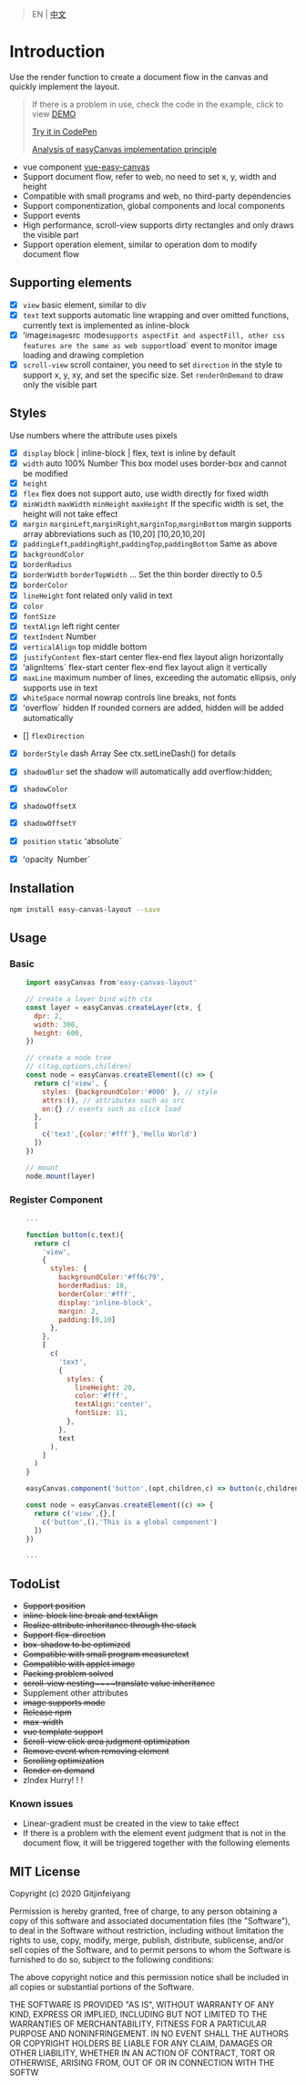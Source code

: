 > EN | [中文](./README.md)

# Introduction
Use the render function to create a document flow in the canvas and quickly implement the layout.

> If there is a problem in use, check the code in the example, click to view [DEMO](https://gitjinfeiyang.github.io/easy-canvas/example/)
>
> [Try it in CodePen](https://codepen.io/Fiyoung/pen/pobvWRa?editors=1010)
>
> [Analysis of easyCanvas implementation principle](https://juejin.cn/post/7062168571329118238/)

- vue component [vue-easy-canvas](https://github.com/Gitjinfeiyang/vue-easy-canvas)
- Support document flow, refer to web, no need to set x, y, width and height
- Compatible with small programs and web, no third-party dependencies
- Support componentization, global components and local components
- Support events
- High performance, scroll-view supports dirty rectangles and only draws the visible part
- Support operation element, similar to operation dom to modify document flow

## Supporting elements
- [x] `view` basic element, similar to div
- [x] `text` text supports automatic line wrapping and over omitted functions, currently text is implemented as inline-block
- [x] ʻimage` image `src` `mode` supports aspectFit and aspectFill, other css features are the same as web support `load` event to monitor image loading and drawing completion
- [x] `scroll-view` scroll container, you need to set `direction` in the style to support x, y, xy, and set the specific size. Set `renderOnDemand` to draw only the visible part

## Styles
Use numbers where the attribute uses pixels

- [x] `display` block | inline-block | flex, text is inline by default
- [x] `width` auto 100% Number This box model uses border-box and cannot be modified
- [x] `height`
- [x] `flex` flex does not support auto, use width directly for fixed width
- [x] `minWidth` `maxWidth` `minHeight` `maxHeight` If the specific width is set, the height will not take effect
- [x] `margin` `marginLeft`,`marginRight`,`marginTop`,`marginBottom` margin supports array abbreviations such as [10,20] [10,20,10,20]
- [x] `paddingLeft`,`paddingRight`,`paddingTop`,`paddingBottom` Same as above
- [x] `backgroundColor`
- [x] `borderRadius`
- [x] `borderWidth` `borderTopWidth` ... Set the thin border directly to 0.5
- [x] `borderColor`
- [x] `lineHeight` font related only valid in text
- [x] `color`
- [x] `fontSize`
- [x] `textAlign` left right center
- [x] `textIndent` Number
- [x] `verticalAlign` top middle bottom
- [x] `justifyContent` flex-start center flex-end flex layout align horizontally
- [x] ʻalignItems` flex-start center flex-end flex layout align it vertically
- [x] `maxLine` maximum number of lines, exceeding the automatic ellipsis, only supports use in text
- [x] `whiteSpace` normal nowrap controls line breaks, not fonts
- [x] ʻoverflow` hidden If rounded corners are added, hidden will be added automatically
- [] `flexDirection`
- [x] `borderStyle` dash Array See ctx.setLineDash() for details
- [x] `shadowBlur` set the shadow will automatically add overflow:hidden;
- [x] `shadowColor`
- [x] `shadowOffsetX`
- [x] `shadowOffsetY`
- [x] `position` `static` ʻabsolute`
- [x] ʻopacity` `Number`


## Installation

``` bash
npm install easy-canvas-layout --save
```

## Usage

### Basic
``` javascript
    import easyCanvas from'easy-canvas-layout'

    // create a layer bind with ctx
    const layer = easyCanvas.createLayer(ctx, {
      dpr: 2,
      width: 300,
      height: 600,
    })

    // create a node tree
    // c(tag,options,children)
    const node = easyCanvas.createElement((c) => {
      return c('view', {
        styles: {backgroundColor:'#000' }, // style
        attrs:(), // attributes such as src
        on:{} // events such as click load
      },
      [
        c('text',{color:'#fff'},'Hello World')
      ])
    })

    // mount
    node.mount(layer)

```
### Register Component
``` javascript
    ...

    function button(c,text){
      return c(
        'view',
        {
          styles: {
            backgroundColor:'#ff6c79',
            borderRadius: 10,
            borderColor:'#fff',
            display:'inline-block',
            margin: 2,
            padding:[0,10]
          },
        },
        [
          c(
            'text',
            {
              styles: {
                lineHeight: 20,
                color:'#fff',
                textAlign:'center',
                fontSize: 11,
              },
            },
            text
          ),
        ]
      )
    }

    easyCanvas.component('button',(opt,children,c) => button(c,children))

    const node = easyCanvas.createElement((c) => {
      return c('view',{},[
        c('button',(),'This is a global component')
      ])
    })

    ...

```

## TodoList
* ~~Support position~~
* ~~inline-block line break and textAlign~~
* ~~Realize attribute inheritance through the stack~~
* ~~Support flex-direction~~
* ~~box-shadow to be optimized~~
* ~~Compatible with small program measuretext~~
* ~~Compatible with applet image~~
* ~~Packing problem solved~~
* ~~scroll-view nesting~~~~translate value inheritance~~
* Supplement other attributes
* ~~image supports mode~~
* ~~Release npm~~
* ~~max-width~~
* ~~vue template support~~
* ~~Scroll-view click area judgment optimization~~
* ~~Remove event when removing element~~
* ~~Scrolling optimization~~
* ~~Render on demand~~
* zIndex Hurry! ! !

### Known issues
* Linear-gradient must be created in the view to take effect
* If there is a problem with the element event judgment that is not in the document flow, it will be triggered together with the following elements

## MIT License

Copyright (c) 2020 Gitjinfeiyang

Permission is hereby granted, free of charge, to any person obtaining a copy
of this software and associated documentation files (the "Software"), to deal
in the Software without restriction, including without limitation the rights
to use, copy, modify, merge, publish, distribute, sublicense, and/or sell
copies of the Software, and to permit persons to whom the Software is
furnished to do so, subject to the following conditions:

The above copyright notice and this permission notice shall be included in all
copies or substantial portions of the Software.

THE SOFTWARE IS PROVIDED "AS IS", WITHOUT WARRANTY OF ANY KIND, EXPRESS OR
IMPLIED, INCLUDING BUT NOT LIMITED TO THE WARRANTIES OF MERCHANTABILITY,
FITNESS FOR A PARTICULAR PURPOSE AND NONINFRINGEMENT. IN NO EVENT SHALL THE
AUTHORS OR COPYRIGHT HOLDERS BE LIABLE FOR ANY CLAIM, DAMAGES OR OTHER
LIABILITY, WHETHER IN AN ACTION OF CONTRACT, TORT OR OTHERWISE, ARISING FROM,
OUT OF OR IN CONNECTION WITH THE SOFTW